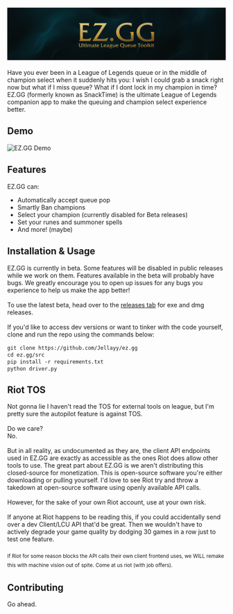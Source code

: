 ![EZ.GG Banner](img/readme-banner.png)
<br><br>
Have you ever been in a League of Legends queue or in the middle of champion select when it suddenly hits you: I wish I could grab a snack right now but what if I miss queue? What if I dont lock in my champion in time? EZ.GG (formerly known as SnackTime) is the ultimate League of Legends companion app to make the queuing and champion select experience better.
## Demo
![EZ.GG Demo](img/Animation.gif)
## Features
EZ.GG can:
 - Automatically accept queue pop
 - Smartly Ban champions
 - Select your champion (currently disabled for Beta releases)
 - Set your runes and summoner spells
 - And more! (maybe)
## Installation & Usage
 EZ.GG is currently in beta. Some features will be disabled in public releases while we work on them. Features available in the beta will probably have bugs. We greatly encourage you to open up issues for any bugs you experience to help us make the app better!
 <br><br>
 To use the latest beta, head over to the [releases tab](https://github.com/Jellayy/ez.gg/releases) for exe and dmg releases.
 <br><br>
 If you'd like to access dev versions or want to tinker with the code yourself, clone and run the repo using the commands below:
 ```
git clone https://github.com/Jellayy/ez.gg
cd ez.gg/src
pip install -r requirements.txt
python driver.py
 ```
## Riot TOS
Not gonna lie I haven't read the TOS for external tools on league, but I'm pretty sure the autopilot feature is against TOS.
<br><br>
Do we care?
<br>
No.
<br><br>
But in all reality, as undocumented as they are, the client API endpoints used in EZ.GG are exactly as accessible as the ones Riot does allow other tools to use. The great part about EZ.GG is we aren't distributing this closed-source for monetization. This is open-source software you're either downloading or pulling yourself. I'd love to see Riot try and throw a takedown at open-source software using openly available API calls.
<br><br>
However, for the sake of your own Riot account, use at your own risk.
<br><br>
If anyone at Riot happens to be reading this, if you could accidentally send over a dev Client/LCU API that'd be great. Then we wouldn't have to actively degrade your game quality by dodging 30 games in a row just to test one feature.
<br><br>
<sub>If Riot for some reason blocks the API calls their own client frontend uses, we WILL remake this with machine vision out of spite. Come at us riot (with job offers).<sub>
## Contributing
Go ahead.